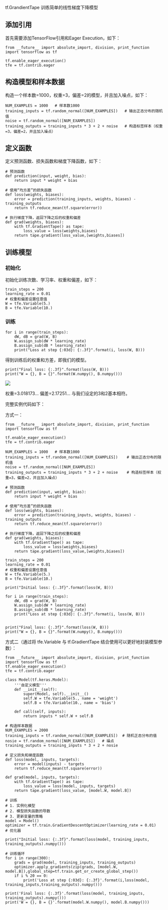 tf.GrandientTape 训练简单的线性梯度下降模型

## 添加引用 ##
首先需要添加TensorFlow引用和Eager Execution，如下：

    from __future__ import absolute_import, division, print_function
    import tensorflow as tf
    
    tf.enable_eager_execution()
    tfe = tf.contrib.eager

## 构造模型和样本数据 ##

构造一个样本数=1000，权重=3，偏差=2的模型，并且加入噪点，如下：

    NUM_EXAMPLES = 1000   # 样本数1000
    training_inputs = tf.random_normal([NUM_EXAMPLES])   # 输出正态分布的随机值
    noise = tf.random_normal([NUM_EXAMPLES])
    training_outputs = training_inputs * 3 + 2 + noise   # 构造标签样本（权重=3，偏差=2，并且加入噪点）

## 定义函数 ##

定义预测函数、损失函数和梯度下降函数，如下：

    # 预测函数
    def prediction(input, weight, bias):
    	return input * weight + bias
    
    # 使用“均方差”的损失函数
    def loss(weights, biases):
    	error = prediction(training_inputs, weights, biases) - training_outputs
    	return tf.reduce_mean(tf.square(error))
    
    # 执行梯度下降，返回下降之后的权重和偏差
    def grad(weights, biases):
    	with tf.GradientTape() as tape:
    		loss_value = loss(weights,biases)
    	return tape.gradient(loss_value,[weights,biases])

## 训练模型 ##

### 初始化 ###

初始化训练次数、学习率、权重和偏差，如下：

    train_steps = 200
    learning_rate = 0.01
    # 权重和偏差设置任意值
    W = tfe.Variable(5.)
    B = tfe.Variable(10.)

### 训练 ###

    for i in range(train_steps):
	    dW, dB = grad(W, B)
	    W.assign_sub(dW * learning_rate)
	    B.assign_sub(dB * learning_rate)
	    print("Loss at step {:03d}: {:.3f}".format(i, loss(W, B)))

得到训练后的权重和方差，即我们的模型。

    print("Final loss: {:.3f}".format(loss(W, B)))
    print("W = {}, B = {}".format(W.numpy(), B.numpy()))

![](https://i.imgur.com/F5dT6FP.png)

权重=3.018173...    偏差=2.17251...   与我们设定的3和2基本相符。

完整实例代码如下：

方式一：

    from __future__ import absolute_import, division, print_function
    import tensorflow as tf
    
    tf.enable_eager_execution()
    tfe = tf.contrib.eager
    
    NUM_EXAMPLES = 1000   # 样本数1000
    training_inputs = tf.random_normal([NUM_EXAMPLES])    # 输出正态分布的随机值
    noise = tf.random_normal([NUM_EXAMPLES])
    training_outputs = training_inputs * 3 + 2 + noise    # 构造标签样本（权重=3，偏差=2，并且加入噪点）
    
    # 预测函数
    def prediction(input, weight, bias):
    	return input * weight + bias
    
    # 使用“均方差”的损失函数
    def loss(weights, biases):
    	error = prediction(training_inputs, weights, biases) - training_outputs
    	return tf.reduce_mean(tf.square(error))
    
    # 执行梯度下降，返回下降之后的权重和偏差
    def grad(weights, biases):
    	with tf.GradientTape() as tape:
    		loss_value = loss(weights,biases)
    	return tape.gradient(loss_value,[weights,biases])
    
    train_steps = 200
    learning_rate = 0.01
    # 权重和偏差设置任意值
    W = tfe.Variable(5.)
    B = tfe.Variable(10.)
    
    print("Initial loss: {:.3f}".format(loss(W, B)))
    
    for i in range(train_steps):
	    dW, dB = grad(W, B)
	    W.assign_sub(dW * learning_rate)
	    B.assign_sub(dB * learning_rate)
	    print("Loss at step {:03d}: {:.3f}".format(i, loss(W, B)))
    
    
    print("Final loss: {:.3f}".format(loss(W, B)))
    print("W = {}, B = {}".format(W.numpy(), B.numpy()))

方式二（通过将 tfe.Variable 与 tf.GradientTape 结合使用可以更好地封装模型参数）：

    from __future__ import absolute_import, division, print_function
    import tensorflow as tf
    tf.enable_eager_execution()
    tfe = tf.contrib.eager
    
    class Model(tf.keras.Model):
	    '''自定义模型'''
	    def __init__(self):
		    super(Model, self).__init__()
		    self.W = tfe.Variable(5., name = 'weight')
		    self.B = tfe.Variable(10., name = 'bias')
    
	    def call(self, inputs):
	    	return inputs * self.W + self.B
    
    # 构造样本数据
    NUM_EXAMPLES = 2000
    training_inputs = tf.random_normal([NUM_EXAMPLES])  # 随机正态分布的值
    nosie = tf.random_normal([NUM_EXAMPLES])   # 噪点
    training_outputs = training_inputs * 3 + 2 + nosie
    
    # 定义损失和梯度函数
    def loss(model, inputs, targets):
	    error = model(inputs) - targets
	    return tf.reduce_mean(tf.square(error))
    
    def grad(model, inputs, targets):
	    with tf.GradientTape() as tape:
	    	loss_value = loss(model, inputs, targets)
	    return tape.gradient(loss_value, [model.W, model.B])
    
    # 训练
    # 1. 实例化模型
    # 2. 模型损失函数的导数
    # 3. 更新变量的策略
    model = Model()
    optimizer = tf.train.GradientDescentOptimizer(learning_rate = 0.01)   # 优化器
    
    print("Initial loss: {:.3f}".format(loss(model, training_inputs, training_outputs).numpy()))
        
    # 训练循环
    for i in range(300):
	    grads = grad(model, training_inputs, training_outputs)
	    optimizer.apply_gradients(zip(grads, [model.W, model.B]),global_step=tf.train.get_or_create_global_step())
	    if i % 20 == 0:
	    	print('Loss at step {:03d}: {:.3f}'.format(i,loss(model, training_inputs,training_outputs).numpy()))
    
    print('Final loss: {:.3f}'.format(loss(model, training_inputs, training_outputs).numpy()))
    print('W = {}, B = {}'.format(model.W.numpy(), model.B.numpy()))
